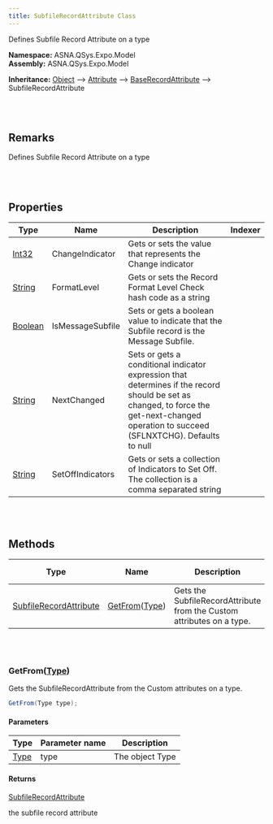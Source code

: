 ```yaml
---
title: SubfileRecordAttribute Class
---
```


Defines Subfile Record Attribute on a type

**Namespace:** ASNA.QSys.Expo.Model <br/>
**Assembly:** ASNA.QSys.Expo.Model

**Inheritance:** [Object](https://docs.microsoft.com/en-us/dotnet/api/system.object) --> [Attribute](https://docs.microsoft.com/en-us/dotnet/api/system.attribute) --> [BaseRecordAttribute](/reference/asna-qsys-expo/expo-model/base-record-attribute.html) --> SubfileRecordAttribute

<br>
<br>

## Remarks

Defines Subfile Record Attribute on a type

[//]: # ($$TODO: Complete the Remarks section.)

<br>
<br>

## Properties

| Type | Name | Description | Indexer
| --- | --- | --- | --- 
| [Int32](https://docs.microsoft.com/en-us/dotnet/api/system.int32) | ChangeIndicator | Gets or sets the value that represents the Change indicator | 
| [String](https://docs.microsoft.com/en-us/dotnet/api/system.string) | FormatLevel | Gets or sets the Record Format Level Check hash code as a string | 
| [Boolean](https://docs.microsoft.com/en-us/dotnet/api/system.boolean) | IsMessageSubfile | Sets or gets a boolean value to indicate that the Subfile record is the Message Subfile. | 
| [String](https://docs.microsoft.com/en-us/dotnet/api/system.string) | NextChanged | Sets or gets a conditional indicator expression that determines if the record should be set as changed, to force the get-next-changed operation to succeed (SFLNXTCHG). Defaults to null | 
| [String](https://docs.microsoft.com/en-us/dotnet/api/system.string) | SetOffIndicators | Gets or sets a collection of Indicators to Set Off. The collection is a comma separated string | 

<br>
<br>

## Methods

| Type | Name | Description | Return Description 
| --- | --- | --- | --- 
| [SubfileRecordAttribute](/reference/asna-qsys-expo/expo-model/subfile-record-attribute.html) | [GetFrom](#getfromtype)([Type](https://docs.microsoft.com/en-us/dotnet/api/system.type)) | Gets the SubfileRecordAttribute from the Custom attributes on a type. | the subfile record attribute

<br>
<br>

### GetFrom([Type](https://docs.microsoft.com/en-us/dotnet/api/system.type))

Gets the SubfileRecordAttribute from the Custom attributes on a type.

```cs
GetFrom(Type type);
```

#### Parameters

| Type | Parameter name | Description
| --- | --- | ---
| [Type](https://docs.microsoft.com/en-us/dotnet/api/system.type) | type | The object Type 

#### Returns

[SubfileRecordAttribute](/reference/asna-qsys-expo/expo-model/subfile-record-attribute.html)

the subfile record attribute


<br>
<br>

